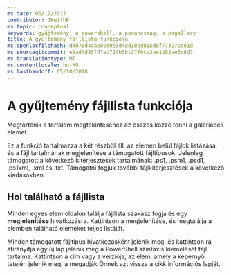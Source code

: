 ```yaml
---
ms.date: 06/12/2017
contributor: JKeithB
ms.topic: conceptual
keywords: gyűjtemény, a powershell, a parancsmag, a psgallery
title: A gyűjtemény fájllista funkciója
ms.openlocfilehash: d4d78d4eab89b0e3d48d18ed815d8f77327cc81d
ms.sourcegitcommit: e9ad4d85fd7eb72fb5bc37f6ca3ae1282ae3c6d7
ms.translationtype: MT
ms.contentlocale: hu-HU
ms.lasthandoff: 05/10/2018
---
```

# <a name="filelist-feature-in-the-gallery"></a>A gyűjtemény fájllista funkciója

Megtörténik a tartalom megtekintéséhez az összes közzé tenni a galériabeli elemet.

Ez a funkció tartalmazza a két részből áll: az elemen belül fájlok listázása, és a fájl tartalmának megjelenítése a támogatott fájltípusok. Jelenleg támogatott a következő kiterjesztések tartalmának: .ps1, .psm1, .psd1, .ps1xml, .xml és .txt. Támogatni fogjuk további fájlkiterjesztések a következő kiadásokban.

## <a name="where-to-find-filelist"></a>Hol található a fájllista

Minden egyes elem oldalon találja fájllista szakasz fogja és egy **megjelenítése** hivatkozásra. Kattintson a megjelenítése, és megtalálja a elemben található elemeket teljes listáját.

Minden támogatott fájltípus hivatkozásként jelenik meg, és kattintson rá átirányítja egy új lap jelenik meg a PowerShell szintaxis kiemelését fájl tartalma. Kattintson a cím vagy a verziója, az elem, amely a képernyő tetején jelenik meg, a megadják Önnek azt vissza a cikk információs lapját.